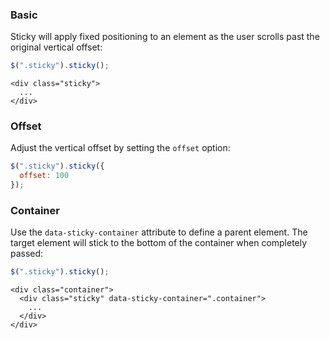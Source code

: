 ### Basic

Sticky will apply fixed positioning to an element as the user scrolls past the original vertical offset:

```javascript
$(".sticky").sticky();
```

```markup
<div class="sticky">
  ...
</div>
```

### Offset

Adjust the vertical offset by setting the `offset` option:

```javascript
$(".sticky").sticky({
  offset: 100
});
```

### Container

Use the `data-sticky-container` attribute to define a parent element. The target element will stick to the bottom of the container when completely passed:

```javascript
$(".sticky").sticky();
```

```markup
<div class="container">
  <div class="sticky" data-sticky-container=".container">
    ...
  </div>
</div>
```
